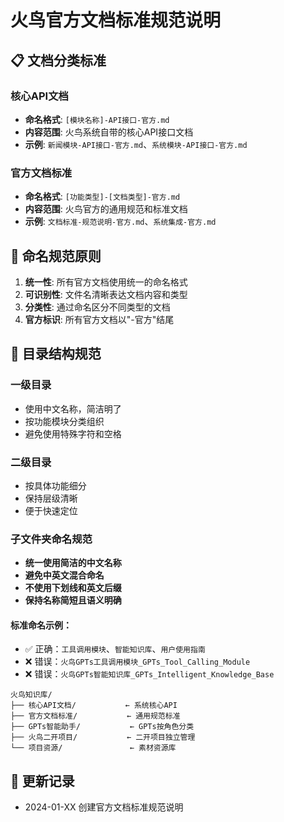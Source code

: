 # 火鸟官方文档标准规范说明

## 📋 文档分类标准

### 核心API文档
- **命名格式**: `[模块名称]-API接口-官方.md`
- **内容范围**: 火鸟系统自带的核心API接口文档
- **示例**: `新闻模块-API接口-官方.md`、`系统模块-API接口-官方.md`

### 官方文档标准
- **命名格式**: `[功能类型]-[文档类型]-官方.md`
- **内容范围**: 火鸟官方的通用规范和标准文档
- **示例**: `文档标准-规范说明-官方.md`、`系统集成-官方.md`

## 🎯 命名规范原则

1. **统一性**: 所有官方文档使用统一的命名格式
2. **可识别性**: 文件名清晰表达文档内容和类型
3. **分类性**: 通过命名区分不同类型的文档
4. **官方标识**: 所有官方文档以"-官方"结尾

## 📁 目录结构规范

### 一级目录
- 使用中文名称，简洁明了
- 按功能模块分类组织
- 避免使用特殊字符和空格

### 二级目录
- 按具体功能细分
- 保持层级清晰
- 便于快速定位

### 子文件夹命名规范
- **统一使用简洁的中文名称**
- **避免中英文混合命名**
- **不使用下划线和英文后缀**
- **保持名称简短且语义明确**

#### 标准命名示例：
- ✅ 正确：`工具调用模块`、`智能知识库`、`用户使用指南`
- ❌ 错误：`火鸟GPTs工具调用模块_GPTs_Tool_Calling_Module`
- ❌ 错误：`火鸟GPTs智能知识库_GPTs_Intelligent_Knowledge_Base`

```
火鸟知识库/
├── 核心API文档/           ← 系统核心API
├── 官方文档标准/           ← 通用规范标准
├── GPTs智能助手/           ← GPTs按角色分类
├── 火鸟二开项目/           ← 二开项目独立管理
└── 项目资源/               ← 素材资源库
```

## 🔄 更新记录

- 2024-01-XX 创建官方文档标准规范说明